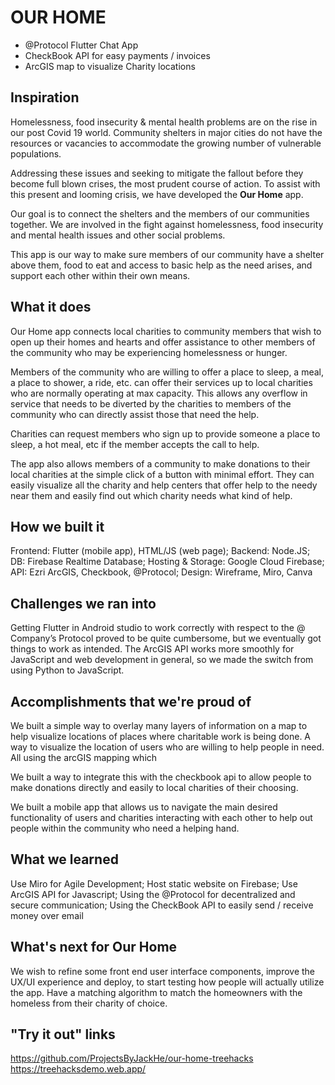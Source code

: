 # OUR HOME 

- @Protocol Flutter Chat App 
- CheckBook API for easy payments / invoices 
- ArcGIS map to visualize Charity locations

## Inspiration

Homelessness, food insecurity & mental health problems are on the rise in our post Covid 19 world. Community shelters in major cities do not have the resources or vacancies to accommodate the growing number of vulnerable populations. 

Addressing these issues and seeking to mitigate the fallout before they become full blown crises, the most prudent course of action. To assist with this present and looming crisis, we have developed the **Our Home** app. 

Our goal is to connect the shelters and the members of our communities together.  We are involved in the fight against homelessness, food insecurity and mental health issues and other social problems.

This app is our way to make sure members of our community have a shelter above them, food to eat and access to basic help as the need arises, and support each other within their own means.


## What it does

Our Home app connects local charities to community members that wish to open up their homes and hearts and offer assistance to other members of the community who may be experiencing homelessness or hunger. 

Members of the community who are willing to offer a place to sleep, a meal, a place to shower, a ride, etc. can offer their services up to local charities who are normally operating at max capacity. This allows any overflow in service that needs to be diverted by the charities to members of the community who can directly assist those that need the help. 

Charities can request members who sign up to provide someone a place to sleep, a hot meal, etc if the member accepts the call to help.

The app also allows members of a community to make donations to their local charities at the simple click of a button with minimal effort. They can easily visualize all the charity and help centers that offer help to the needy near them and easily find out which charity needs what kind of help. 


## How we built it

Frontend: Flutter (mobile app), HTML/JS (web page);
Backend: Node.JS;
DB: Firebase Realtime Database;
Hosting & Storage: Google Cloud Firebase;
API: Ezri ArcGIS, Checkbook, @Protocol;
Design: Wireframe, Miro, Canva

## Challenges we ran into

Getting Flutter in Android studio to work correctly with respect to the @ Company’s Protocol proved to be quite cumbersome, but we eventually got things to work as intended. 
The ArcGIS API works more smoothly for JavaScript and web development in general, so we made the switch from using Python to JavaScript. 


## Accomplishments that we're proud of

We built a simple way to overlay many layers of information on a map to help visualize locations of places where charitable work is being done. A way to visualize the location of users who are willing to help people in need. All using the arcGIS mapping which

We built a way to integrate this with the checkbook api to allow people to make donations directly and easily to local charities of their choosing.

We built a mobile app that allows us to navigate the main desired functionality of users and charities interacting with each other to help out people within the community who need a helping hand.


## What we learned

Use Miro for Agile Development;
Host static website on Firebase;
Use ArcGIS API for Javascript;
Using the @Protocol for decentralized and secure communication;
Using the CheckBook API to easily send / receive money over email



## What's next for Our Home

We wish to refine some front end user interface components, improve the UX/UI experience and deploy, to start testing how people will actually utilize the app. Have a matching algorithm to match the homeowners with the homeless from their charity of choice. 

## "Try it out" links

https://github.com/ProjectsByJackHe/our-home-treehacks
https://treehacksdemo.web.app/


